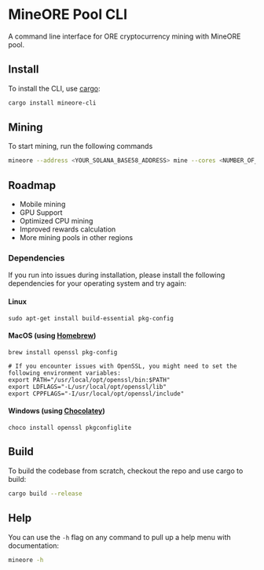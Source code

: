 # MineORE Pool CLI

A command line interface for ORE cryptocurrency mining with MineORE pool.

## Install

To install the CLI, use [cargo](https://doc.rust-lang.org/cargo/getting-started/installation.html):

```sh
cargo install mineore-cli
```

## Mining
To start mining, run the following commands
```sh
mineore --address <YOUR_SOLANA_BASE58_ADDRESS> mine --cores <NUMBER_OF_YOUR_CORES>
```

## Roadmap
- Mobile mining
- GPU Support
- Optimized CPU mining
- Improved rewards calculation
- More mining pools in other regions

### Dependencies
If you run into issues during installation, please install the following dependencies for your operating system and try again:

#### Linux
```
sudo apt-get install build-essential pkg-config
```

#### MacOS (using [Homebrew](https://brew.sh/))
```
brew install openssl pkg-config

# If you encounter issues with OpenSSL, you might need to set the following environment variables:
export PATH="/usr/local/opt/openssl/bin:$PATH"
export LDFLAGS="-L/usr/local/opt/openssl/lib"
export CPPFLAGS="-I/usr/local/opt/openssl/include"
```

#### Windows (using [Chocolatey](https://chocolatey.org/))
```
choco install openssl pkgconfiglite
```

## Build

To build the codebase from scratch, checkout the repo and use cargo to build:

```sh
cargo build --release
```

## Help

You can use the `-h` flag on any command to pull up a help menu with documentation:

```sh
mineore -h
```
